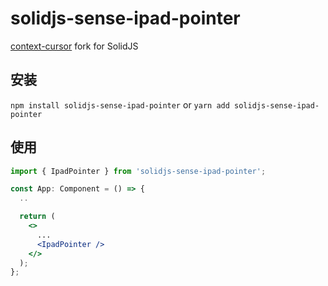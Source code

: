 # solidjs-sense-ipad-pointer

[context-cursor](https://github.com/PavelLaptev/context-cursor) fork for SolidJS

## 安装

`npm install solidjs-sense-ipad-pointer` or `yarn add solidjs-sense-ipad-pointer`

## 使用

``` jsx
import { IpadPointer } from 'solidjs-sense-ipad-pointer';

const App: Component = () => {
  ..

  return (
    <>
      ...
      <IpadPointer />
    </>
  );
};
```

